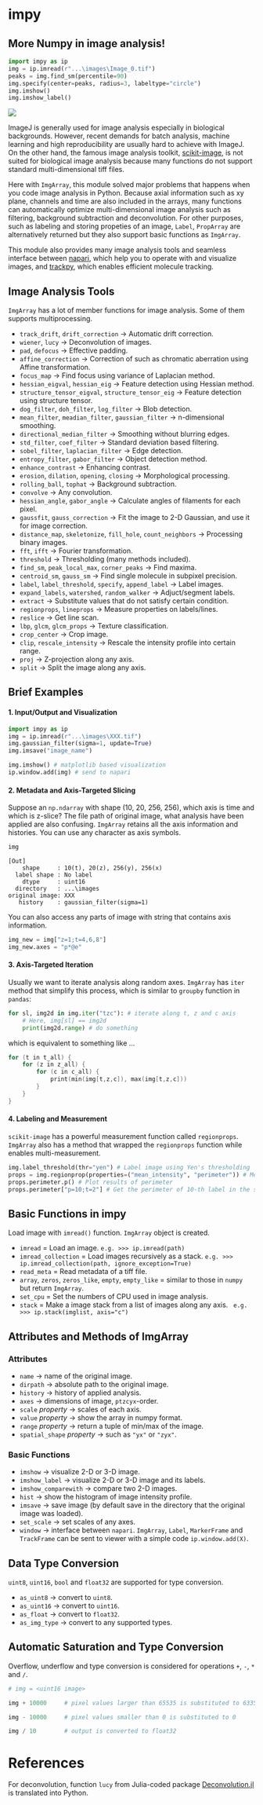 # impy

## More Numpy in image analysis! 

```python
import impy as ip
img = ip.imread(r"...\images\Image_0.tif")
peaks = img.find_sm(percentile=90)
img.specify(center=peaks, radius=3, labeltype="circle")
img.imshow()
img.imshow_label()
```

![](Figs/2021-04-22-21-35-08.png)

ImageJ is generally used for image analysis especially in biological backgrounds. However, recent demands for batch analysis, machine learning and high reproducibility are usually hard to achieve with ImageJ. On the other hand, the famous image analysis toolkit, [scikit-image](https://github.com/scikit-image/scikit-image), is not suited for biological image analysis because many functions do not support standard multi-dimensional tiff files.

Here with `ImgArray`, this module solved major problems that happens when you code image analysis in Python. Because axial information such as xy plane, channels and time are also included in the arrays, many functions can automatically optimize multi-dimensional image analysis such as filtering, background subtraction and deconvolution. For other purposes, such as labeling and storing propeties of an image, `Label`, `PropArray` are alternatively returned but they also support basic functions as `ImgArray`.

This module also provides many image analysis tools and seamless interface between [napari](https://github.com/napari/napari), which help you to operate with and visualize images, and [trackpy](https://github.com/soft-matter/trackpy), which enables efficient molecule tracking.


## Image Analysis Tools

`ImgArray` has a lot of member functions for image analysis. Some of them supports multiprocessing.

- `track_drift`, `drift_correction` &rarr; Automatic drift correction.
- `wiener`, `lucy` &rarr; Deconvolution of images.
- `pad`, `defocus` &rarr; Effective padding.
- `affine_correction` &rarr; Correction of such as chromatic aberration using Affine transformation.
- `focus_map` &rarr; Find focus using variance of Laplacian method. 
- `hessian_eigval`, `hessian_eig` &rarr; Feature detection using Hessian method.
- `structure_tensor_eigval`, `structure_tensor_eig` &rarr; Feature detection using structure tensor.
- `dog_filter`, `doh_filter`, `log_filter` &rarr; Blob detection.
- `mean_filter`, `meadian_filter`, `gaussian_filter` &rarr; n-dimensional smoothing.
- `directional_median_filter` &rarr; Smoothing without blurring edges.
- `std_filter`, `coef_filter` &rarr; Standard deviation based filtering.
- `sobel_filter`, `laplacian_filter` &rarr; Edge detection.
- `entropy_filter`, `gabor_filter` &rarr; Object detection method.
- `enhance_contrast` &rarr; Enhancing contrast.
- `erosion`, `dilation`, `opening`, `closing` &rarr; Morphological processing.
- `rolling_ball`, `tophat` &rarr; Background subtraction.
- `convolve` &rarr; Any convolution.
- `hessian_angle`, `gabor_angle` &rarr; Calculate angles of filaments for each pixel.
- `gaussfit`, `gauss_correction` &rarr; Fit the image to 2-D Gaussian, and use it for image correction.
- `distance_map`, `skeletonize`, `fill_hole`, `count_neighbors` &rarr; Processing binary images.
- `fft`, `ifft` &rarr; Fourier transformation.
- `threshold` &rarr; Thresholding (many methods included).
- `find_sm`, `peak_local_max`, `corner_peaks` &rarr; Find maxima.
- `centroid_sm`, `gauss_sm` &rarr; Find single molecule in subpixel precision.
- `label`, `label_threshold`, `specify`, `append_label` &rarr; Label images.
- `expand_labels`, `watershed`, `random_walker` &rarr; Adjuct/segment labels.
- `extract` &rarr; Substitute values that do not satisfy certain condition.
- `regionprops`, `lineprops` &rarr; Measure properties on labels/lines.
- `reslice` &rarr; Get line scan.
- `lbp`, `glcm`, `glcm_props` &rarr; Texture classification.
- `crop_center` &rarr; Crop image.
- `clip`, `rescale_intensity` &rarr; Rescale the intensity profile into certain range.
- `proj` &rarr; Z-projection along any axis.
- `split` &rarr; Split the image along any axis.

## Brief Examples

#### 1. Input/Output and Visualization

```python
import impy as ip
img = ip.imread(r"...\images\XXX.tif")
img.gaussian_filter(sigma=1, update=True)
img.imsave("image_name")
```

```python
img.imshow() # matplotlib based visualization
ip.window.add(img) # send to napari
```

#### 2. Metadata and Axis-Targeted Slicing

Suppose an `np.ndarray` with shape (10, 20, 256, 256), which axis is time and which is z-slice? The file path of original image, what analysis have been applied are also confusing. `ImgArray` retains all the axis information and histories. You can use any character as axis symbols.

```python
img
```

    [Out]
        shape     : 10(t), 20(z), 256(y), 256(x)
      label shape : No label
        dtype     : uint16
      directory   : ...\images
    original image: XXX
       history    : gaussian_filter(sigma=1)

You can also access any parts of image with string that contains axis information.

```python
img_new = img["z=1;t=4,6,8"]
img_new.axes = "p*@e"
```

#### 3. Axis-Targeted Iteration

Usually we want to iterate analysis along random axes. `ImgArray` has `iter` method that simplify this process, which is similar to `groupby` function in `pandas`:

```python
for sl, img2d in img.iter("tzc"): # iterate along t, z and c axis
    # Here, img[sl] == img2d
    print(img2d.range) # do something
```

which is equivalent to something like ...

```C
for (t in t_all) {
    for (z in z_all) {
        for (c in c_all) {
            print(min(img[t,z,c]), max(img[t,z,c]))
        }
    }
}
```

#### 4. Labeling and Measurement

`scikit-image` has a powerful measurement function called `regionprops`. `ImgArray` also has a method that wrapped the `regionprops` function while enables multi-measurement.

```python
img.label_threshold(thr="yen") # Label image using Yen's thresholding
props = img.regionprop(properties=("mean_intensity", "perimeter")) # Measure mean intensity and perimeter for every labeled region
props.perimeter.p() # Plot results of perimeter
props.perimeter["p=10;t=2"] # Get the perimeter of 10-th label in the slice t=2.
```

## Basic Functions in impy

Load image with `imread()` function. `ImgArray` object is created.

- `imread` = Load an image. `e.g. >>> ip.imread(path)`
- `imread_collection` = Load images recursively as a stack. `e.g. >>> ip.imread_collection(path, ignore_exception=True)`
- `read_meta` = Read metadata of a tiff file.
- `array`, `zeros`, `zeros_like`, `empty`, `empty_like` = similar to those in `numpy` but return `ImgArray`.
- `set_cpu` = Set the numbers of CPU used in image analysis.
- `stack` = Make a image stack from a list of images along any axis. ` e.g. >>> ip.stack(imglist, axis="c")`

## Attributes and Methods of ImgArray

### Attributes

- `name` &rarr; name of the original image.
- `dirpath` &rarr; absolute path to the original image.
- `history` &rarr; history of applied analysis.
- `axes` &rarr; dimensions of image, `ptzcyx`-order.
- `scale` *property* &rarr; scales of each axis.
- `value` *property* &rarr; show the array in numpy format.
- `range` *property* &rarr; return a tuple of min/max of the image.
- `spatial_shape` *property* &rarr; such as `"yx"` or `"zyx"`.

### Basic Functions

- `imshow` &rarr; visualize 2-D or 3-D image.
- `imshow_label` &rarr; visualize 2-D or 3-D image and its labels.
- `imshow_comparewith` &rarr; compare two 2-D images.
- `hist` &rarr; show the histogram of image intensity profile.
- `imsave` &rarr; save image (by default save in the directory that the original image was loaded).
- `set_scale` &rarr; set scales of any axes.
- `window` &rarr; interface between `napari`. `ImgArray`, `Label`, `MarkerFrame` and `TrackFrame` can be sent to viewer with a simple code `ip.window.add(X)`.

## Data Type Conversion

`uint8`, `uint16`, `bool` and `float32` are supported for type conversion.
- `as_uint8` &rarr; convert to `uint8`.
- `as_uint16` &rarr; convert to `uint16`.
- `as_float` &rarr; convert to `float32`.
- `as_img_type` &rarr; convert to any supported types.

## Automatic Saturation and Type Conversion

Overflow, underflow and type conversion is considered for operations `+`, `-`, `*` and `/`.
```python
# img = <uint16 image>

img + 10000     # pixel values larger than 65535 is substituted to 63353

img - 10000     # pixel values smaller than 0 is substituted to 0

img / 10        # output is converted to float32 
```


# References
For deconvolution, function `lucy` from Julia-coded package [Deconvolution.jl](https://github.com/JuliaDSP/Deconvolution.jl) is translated into Python.
